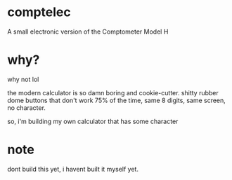 # comptelec
A small electronic version of the Comptometer Model H

# why?
why not lol

the modern calculator is so damn boring and cookie-cutter. shitty rubber dome buttons that don't work 75% of the time, same 8 digits, same screen, no character.

so, i'm building my own calculator that has some character

# note
dont build this yet, i havent built it myself yet.
